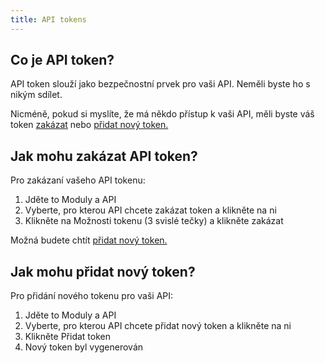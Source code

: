 ```yaml
---
title: API tokens
---
```


## Co je API token?
API token slouží jako bezpečnostní prvek pro vaši API. Neměli byste ho s nikým sdílet. 

Nicméně, pokud si myslíte, že má někdo přístup k vaši API, měli byste váš token [zakázat](#jak-mohu-zakázat-api-token) nebo [přidat nový token.](#jak-mohu-přidat-nový-token)

## Jak mohu zakázat API token?
Pro zakázaní vašeho API tokenu:
1.	Jděte to Moduly a API
2.	Vyberte, pro kterou API chcete zakázat token a klikněte na ni
3.	Klikněte na Možnosti tokenu (3 svislé tečky) a klikněte zakázat

Možná budete chtít [přidat nový token.](#jak-mohu-přidat-nový-token)

## Jak mohu přidat nový token?
Pro přidání nového tokenu pro vaši API:
1.	Jděte to Moduly a API
2.	Vyberte, pro kterou API chcete přidat nový token a klikněte na ni
3.	Klikněte Přidat token
4.	Nový token byl vygenerován
